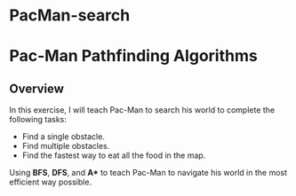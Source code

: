 # PacMan-search
# Pac-Man Pathfinding Algorithms

## Overview

In this exercise, I will teach Pac-Man to search his world to complete the following tasks:

- Find a single obstacle.
- Find multiple obstacles.
- Find the fastest way to eat all the food in the map.

Using **BFS**, **DFS**, and **A\*** to teach Pac-Man to navigate his world in the most efficient way possible.
